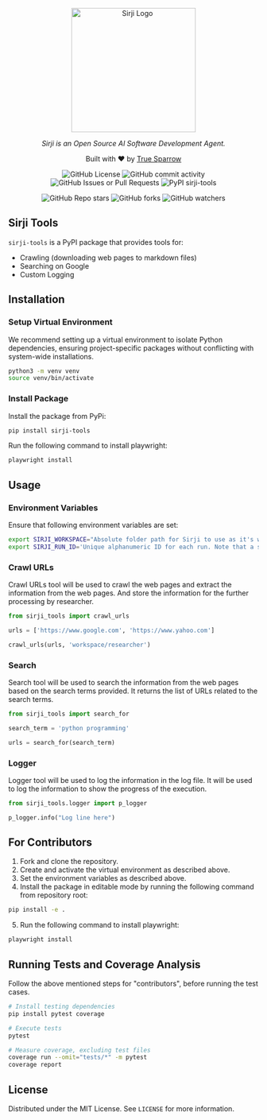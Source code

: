 <p align="center">
  <a href="." target="blank"><img src="https://github.com/sirji-ai/sirji/assets/7627517/363fc6dd-69af-4d84-8b7c-a91ec092058d" width="250" alt="Sirji Logo" /></a>
</p>

<p align="center">
  <em>Sirji is an Open Source AI Software Development Agent.</em>
</p>

<p align="center">
  Built with ❤️ by <a href="https://truesparrow.com/" target="_blank">True Sparrow</a>
</p>

<p align="center">
  <img alt="GitHub License" src="https://img.shields.io/github/license/sirji-ai/sirji">
  <img alt="GitHub commit activity" src="https://img.shields.io/github/commit-activity/m/sirji-ai/sirji">
  <img alt="GitHub Issues or Pull Requests" src="https://img.shields.io/github/issues/sirji-ai/sirji">
  <img alt="PyPI sirji-tools" src="https://img.shields.io/pypi/v/sirji-tools.svg">
</p>




<p align="center">
  <img alt="GitHub Repo stars" src="https://img.shields.io/github/stars/sirji-ai/sirji">
  <img alt="GitHub forks" src="https://img.shields.io/github/forks/sirji-ai/sirji">
  <img alt="GitHub watchers" src="https://img.shields.io/github/watchers/sirji-ai/sirji">
</p>

## Sirji Tools

`sirji-tools` is a PyPI package that provides tools for:

- Crawling (downloading web pages to markdown files)
- Searching on Google
- Custom Logging

## Installation

### Setup Virtual Environment

We recommend setting up a virtual environment to isolate Python dependencies, ensuring project-specific packages without conflicting with system-wide installations.

```zsh
python3 -m venv venv
source venv/bin/activate
```

### Install Package

Install the package from PyPi:

```zsh
pip install sirji-tools
```

Run the following command to install playwright:

```zsh
playwright install
```

## Usage

### Environment Variables

Ensure that following environment variables are set:

```zsh
export SIRJI_WORKSPACE="Absolute folder path for Sirji to use as it's workspace. Note that a .sirji folder will be created inside it."
export SIRJI_RUN_ID='Unique alphanumeric ID for each run. Note that a sub folder named by this ID will be created inside of .sirji folder to store logs, etc.'
```

### Crawl URLs

Crawl URLs tool will be used to crawl the web pages and extract the information from the web pages. And store the information for the further processing by researcher.

```python
from sirji_tools import crawl_urls

urls = ['https://www.google.com', 'https://www.yahoo.com']

crawl_urls(urls, 'workspace/researcher')
```

### Search

Search tool will be used to search the information from the web pages based on the search terms provided.
It returns the list of URLs related to the search terms.

```python
from sirji_tools import search_for

search_term = 'python programming'

urls = search_for(search_term)
```

### Logger

Logger tool will be used to log the information in the log file. It will be used to log the information to show the progress of the execution.

```python
from sirji_tools.logger import p_logger

p_logger.info("Log line here")
```

## For Contributors

1. Fork and clone the repository.
2. Create and activate the virtual environment as described above.
3. Set the environment variables as described above.
4. Install the package in editable mode by running the following command from repository root:

```zsh
pip install -e .
```

5. Run the following command to install playwright:

```zsh
playwright install
```

## Running Tests and Coverage Analysis

Follow the above mentioned steps for "contributors", before running the test cases.

```zsh
# Install testing dependencies
pip install pytest coverage

# Execute tests
pytest

# Measure coverage, excluding test files
coverage run --omit="tests/*" -m pytest
coverage report
```

## License

Distributed under the MIT License. See `LICENSE` for more information.
